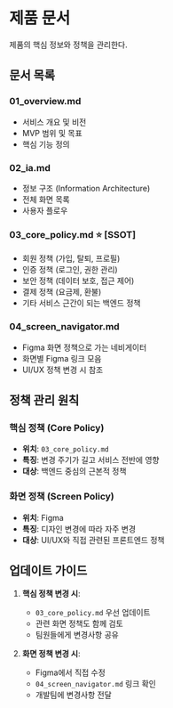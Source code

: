 # 제품 문서

제품의 핵심 정보와 정책을 관리한다.

## 문서 목록

### 01_overview.md
- 서비스 개요 및 비전
- MVP 범위 및 목표
- 핵심 기능 정의

### 02_ia.md
- 정보 구조 (Information Architecture)
- 전체 화면 목록
- 사용자 플로우

### 03_core_policy.md ⭐ [SSOT]
- 회원 정책 (가입, 탈퇴, 프로필)
- 인증 정책 (로그인, 권한 관리)
- 보안 정책 (데이터 보호, 접근 제어)
- 결제 정책 (요금제, 환불)
- 기타 서비스 근간이 되는 백엔드 정책

### 04_screen_navigator.md
- Figma 화면 정책으로 가는 네비게이터
- 화면별 Figma 링크 모음
- UI/UX 정책 변경 시 참조

## 정책 관리 원칙

### 핵심 정책 (Core Policy)
- **위치**: `03_core_policy.md`
- **특징**: 변경 주기가 길고 서비스 전반에 영향
- **대상**: 백엔드 중심의 근본적 정책

### 화면 정책 (Screen Policy)
- **위치**: Figma
- **특징**: 디자인 변경에 따라 자주 변경
- **대상**: UI/UX와 직접 관련된 프론트엔드 정책

## 업데이트 가이드

1. **핵심 정책 변경 시**:
   - `03_core_policy.md` 우선 업데이트
   - 관련 화면 정책도 함께 검토
   - 팀원들에게 변경사항 공유

2. **화면 정책 변경 시**:
   - Figma에서 직접 수정
   - `04_screen_navigator.md` 링크 확인
   - 개발팀에 변경사항 전달
